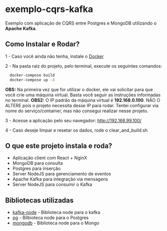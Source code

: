# exemplo-cqrs-kafka
Exemplo com aplicação de CQRS entre Postgres e MongoDB utilizando o **Apache Kafka**.
 
## Como Instalar e Rodar?

1 - Caso você ainda não tenha, instale o [Docker](https://www.docker.com)

2 - Na pasta raiz do projeto, pelo terminal, execute os seguintes comandos:
```bash
  docker-compose build
  docker-compose up -d
```
**OBS:** Na primeira vez que for utilizar o docker, ele vai solicitar para que você crie uma máquina virtual. Basta você seguir as instruções informadas no terminal.
**OBS2:** O IP padrão da máquina virtual é **192.168.0.100**. NÃO O ALTERE pois o projeto necessita desse IP para rodar. Tentei configurar via nome do serviço/container, mas não consegui realizar nesse projeto.

3 - Acesse a aplicação pelo seu navegador: http://192.168.99.100/

4 - Caso deseje limpar e resetar os dados, rode o clear_and_build.sh

## O que este projeto instala e roda?
 - Aplicação client com React + NginX
 - MongoDB para consulta
 - Postgres para inserção
 - Server NodeJS para gerenciamento de eventos
 - Apache Kafka para integração via mensagens
 - Server NodeJS para consumir o Kafka
 
## Bibliotecas utilizadas
 - [kafka-node](https://www.npmjs.com/package/kafka-node) - Biblioteca node para o kafka
 - [pg](https://www.npmjs.com/package/pg) - Bilbioteca node para o Postgres
 - [mongodb](https://www.npmjs.com/package/mongodb) - Biblioteca node para o Mongo